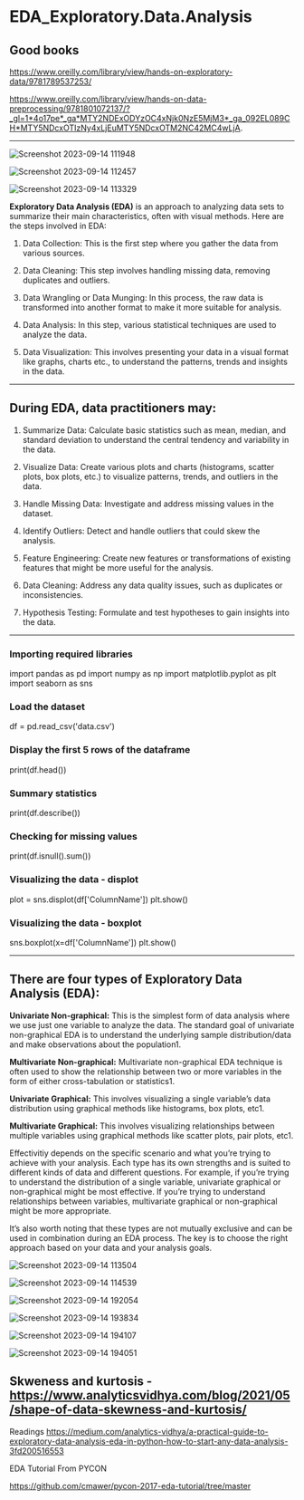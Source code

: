 # EDA_Exploratory.Data.Analysis

## Good books
https://www.oreilly.com/library/view/hands-on-exploratory-data/9781789537253/

https://www.oreilly.com/library/view/hands-on-data-preprocessing/9781801072137/?_gl=1*4o17pe*_ga*MTY2NDExODYzOC4xNjk0NzE5MjM3*_ga_092EL089CH*MTY5NDcxOTIzNy4xLjEuMTY5NDcxOTM2NC42MC4wLjA.

---------------------------------------------------------------------------

![Screenshot 2023-09-14 111948](https://github.com/lois4801/EDA_Exploratory.Data.Analysis/assets/96842662/cbc629df-afa6-4a04-a7f9-7fc2a52963b6)

![Screenshot 2023-09-14 112457](https://github.com/lois4801/EDA_Exploratory.Data.Analysis/assets/96842662/f2699aab-8740-41ff-a7b1-f5687abff442)

![Screenshot 2023-09-14 113329](https://github.com/lois4801/EDA_Exploratory.Data.Analysis/assets/96842662/852cf32a-adc6-4090-9eab-4ec56678648d)


**Exploratory Data Analysis (EDA)** is an approach to analyzing data sets to summarize their main characteristics, often with visual methods. Here are the steps involved in EDA:

1. Data Collection: This is the first step where you gather the data from various sources.

2. Data Cleaning: This step involves handling missing data, removing duplicates and outliers.

3. Data Wrangling or Data Munging: In this process, the raw data is transformed into another format to make it more suitable for analysis.

4. Data Analysis: In this step, various statistical techniques are used to analyze the data.

5. Data Visualization: This involves presenting your data in a visual format like graphs, charts etc., to understand the patterns, trends and insights in the data.

------------------------------------------------------------------------
## During EDA, data practitioners may:

1. Summarize Data: Calculate basic statistics such as mean, median, and standard deviation to understand the central tendency and variability in the data.

2. Visualize Data: Create various plots and charts (histograms, scatter plots, box plots, etc.) to visualize patterns, trends, and outliers in the data.

3. Handle Missing Data: Investigate and address missing values in the dataset.

4. Identify Outliers: Detect and handle outliers that could skew the analysis.

5. Feature Engineering: Create new features or transformations of existing features that might be more useful for the analysis.

6. Data Cleaning: Address any data quality issues, such as duplicates or inconsistencies.

7. Hypothesis Testing: Formulate and test hypotheses to gain insights into the data.

---------------------------------------------------------------------
### Importing required libraries
import pandas as pd
import numpy as np
import matplotlib.pyplot as plt
import seaborn as sns

### Load the dataset
df = pd.read_csv('data.csv')

### Display the first 5 rows of the dataframe
print(df.head())

### Summary statistics
print(df.describe())

### Checking for missing values
print(df.isnull().sum())

### Visualizing the data - displot
plot = sns.displot(df['ColumnName'])
plt.show()

### Visualizing the data - boxplot
sns.boxplot(x=df['ColumnName'])
plt.show()

---------------------------------------------------------------
## There are four types of Exploratory Data Analysis (EDA):

**Univariate Non-graphical:** This is the simplest form of data analysis where we use just one variable to analyze the data. The standard goal of univariate non-graphical EDA is to understand the underlying sample distribution/data and make observations about the population1.

**Multivariate Non-graphical:** Multivariate non-graphical EDA technique is often used to show the relationship between two or more variables in the form of either cross-tabulation or statistics1.

**Univariate Graphical:** This involves visualizing a single variable’s data distribution using graphical methods like histograms, box plots, etc1.

**Multivariate Graphical:** This involves visualizing relationships between multiple variables using graphical methods like scatter plots, pair plots, etc1.

Effectivitiy depends on the specific scenario and what you’re trying to achieve with your analysis. Each type has its own strengths and is suited to different kinds of data and different questions.
For example, if you’re trying to understand the distribution of a single variable, univariate graphical or non-graphical might be most effective. If you’re trying to understand relationships between variables, multivariate graphical or non-graphical might be more appropriate.

It’s also worth noting that these types are not mutually exclusive and can be used in combination during an EDA process. The key is to choose the right approach based on your data and your analysis goals.

![Screenshot 2023-09-14 113504](https://github.com/lois4801/EDA_Exploratory.Data.Analysis/assets/96842662/b208fb1d-9334-44fe-a3a5-5b0569b3c895)

![Screenshot 2023-09-14 114539](https://github.com/lois4801/EDA_Exploratory.Data.Analysis/assets/96842662/37f463e7-fc2e-4d13-9974-316424db4319)


![Screenshot 2023-09-14 192054](https://github.com/lois4801/EDA_Exploratory.Data.Analysis/assets/96842662/ada99479-5235-4d98-b615-e30a7d754cbb)

![Screenshot 2023-09-14 193834](https://github.com/lois4801/EDA_Exploratory.Data.Analysis/assets/96842662/2dbe9f43-d4db-4218-bd1b-9d79c18d2e3d)

![Screenshot 2023-09-14 194107](https://github.com/lois4801/EDA_Exploratory.Data.Analysis/assets/96842662/fcde6c0f-035b-4d66-9a06-567536e39a0c)

![Screenshot 2023-09-14 194051](https://github.com/lois4801/EDA_Exploratory.Data.Analysis/assets/96842662/89cab00e-4477-42b5-a30e-f67fa2355892)

Skweness and kurtosis - https://www.analyticsvidhya.com/blog/2021/05/shape-of-data-skewness-and-kurtosis/
-------------------------------------------------------






Readings
https://medium.com/analytics-vidhya/a-practical-guide-to-exploratory-data-analysis-eda-in-python-how-to-start-any-data-analysis-3fd200516553

EDA Tutorial From PYCON

https://github.com/cmawer/pycon-2017-eda-tutorial/tree/master







